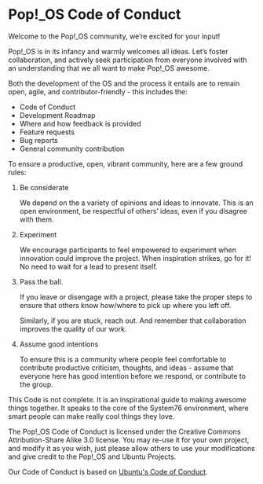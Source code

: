 # Pop\!\_OS Code of Conduct

Welcome to the Pop\!\_OS community, we’re excited for your input!

Pop\!\_OS is in its infancy and warmly welcomes all ideas. Let’s foster collaboration, and actively seek participation from everyone involved with an understanding that we all want to make Pop\!\_OS awesome.

Both the development of the OS and the process it entails are to remain open, agile, and contributor-friendly - this includes the:
- Code of Conduct
- Development Roadmap
- Where and how feedback is provided
- Feature requests
- Bug reports
- General community contribution

To ensure a productive, open, vibrant community, here are a few ground rules:

1. Be considerate

   We depend on the a variety of opinions and ideas to innovate. This is an open environment, be respectful of others’ ideas, even if you disagree with them.

2. Experiment

   We encourage participants to feel empowered to experiment when innovation could improve the project. When inspiration strikes, go for it! No need to wait for a lead to present itself.

3. Pass the ball.

   If you leave or disengage with a project, please take the proper steps to ensure that others know how/where to pick up where you left off.

   Similarly, if you are stuck, reach out. And remember that collaboration improves the quality of our work.

4. Assume good intentions

   To ensure this is a community where people feel comfortable to contribute productive criticism, thoughts, and ideas - assume that everyone here has good intention before we respond, or contribute to the group.

This Code is not complete. It is an inspirational guide to making awesome things together. It speaks to the core of the System76 environment, where smart people can make really cool things they love.

The Pop\!\_OS Code of Conduct is licensed under the Creative Commons Attribution-Share Alike 3.0 license. You may re-use it for your own project, and modify it as you wish, just please allow others to use your modifications and give credit to the Pop\!\_OS and Ubuntu Projects.

Our Code of Conduct is based on [Ubuntu's Code of Conduct](https://www.ubuntu.com/about/about-ubuntu/conduct).
